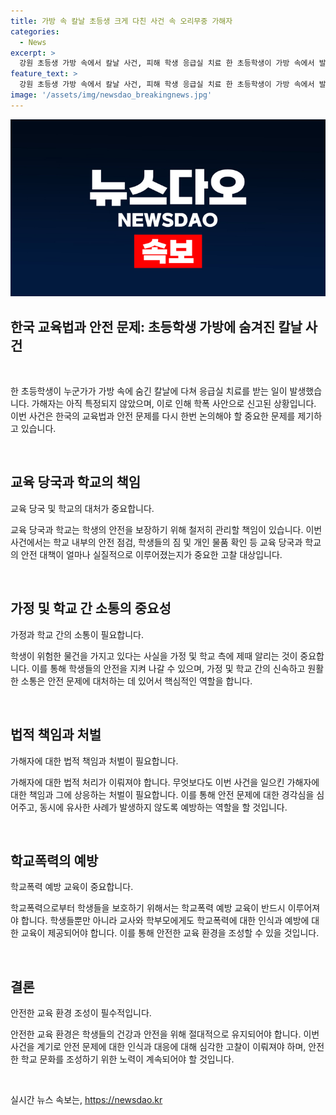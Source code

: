 ```yaml
---
title: 가방 속 칼날 초등생 크게 다친 사건 속 오리무중 가해자
categories:
  - News
excerpt: >
  강원 초등생 가방 속에서 칼날 사건, 피해 학생 응급실 치료​ 한 초등학생이 가방 속에서 발견된 칼날에 다쳐 응급실을 찾았다. 부모는 이를 경찰과 교육 당국에 신고했으며, 가해자는 아직 특정되지 않았다. 피해 학생은 봉합 치료를 받은 상태이며, 교사의 조사에도 가해자는 밝혀지지 않은 상황이다. 해당 사건은 경찰에 의해 수사 중이며, 학교폭력 사안으로도 신고되었다.
feature_text: >
  강원 초등생 가방 속에서 칼날 사건, 피해 학생 응급실 치료​ 한 초등학생이 가방 속에서 발견된 칼날에 다쳐 응급실을 찾았다. 부모는 이를 경찰과 교육 당국에 신고했으며, 가해자는 아직 특정되지 않았다. 피해 학생은 봉합 치료를 받은 상태이며, 교사의 조사에도 가해자는 밝혀지지 않은 상황이다. 해당 사건은 경찰에 의해 수사 중이며, 학교폭력 사안으로도 신고되었다.
image: '/assets/img/newsdao_breakingnews.jpg'
---
```


<p><img src="/assets/img/newsdao_breakingnews.jpg" alt="firstkoreanews 속보" /></p>

<h2>한국 교육법과 안전 문제: 초등학생 가방에 숨겨진 칼날 사건</h2>

<p data-ke-size="size16">&nbsp;</p>

<p>한 초등학생이 누군가가 가방 속에 숨긴 칼날에 다쳐 응급실 치료를 받는 일이 발생했습니다. 가해자는 아직 특정되지 않았으며, 이로 인해 학폭 사안으로 신고된 상황입니다. 이번 사건은 한국의 교육법과 안전 문제를 다시 한번 논의해야 할 중요한 문제를 제기하고 있습니다.</p>

<p data-ke-size="size16">&nbsp;</p>

<h2 data-ke-size="size26">교육 당국과 학교의 책임</h2>

<p data-ke-size="size16">교육 당국 및 학교의 대처가 중요합니다.</p>

<p>교육 당국과 학교는 학생의 안전을 보장하기 위해 철저히 관리할 책임이 있습니다. 이번 사건에서는 학교 내부의 안전 점검, 학생들의 짐 및 개인 물품 확인 등 교육 당국과 학교의 안전 대책이 얼마나 실질적으로 이루어졌는지가 중요한 고찰 대상입니다.</p>

<p data-ke-size="size16">&nbsp;</p>

<h2 data-ke-size="size26">가정 및 학교 간 소통의 중요성</h2>

<p data-ke-size="size16">가정과 학교 간의 소통이 필요합니다.</p>

<p>학생이 위험한 물건을 가지고 있다는 사실을 가정 및 학교 측에 제때 알리는 것이 중요합니다. 이를 통해 학생들의 안전을 지켜 나갈 수 있으며, 가정 및 학교 간의 신속하고 원활한 소통은 안전 문제에 대처하는 데 있어서 핵심적인 역할을 합니다.</p>

<p data-ke-size="size16">&nbsp;</p>

<h2 data-ke-size="size26">법적 책임과 처벌</h2>

<p data-ke-size="size16">가해자에 대한 법적 책임과 처벌이 필요합니다.</p>

<p>가해자에 대한 법적 처리가 이뤄져야 합니다. 무엇보다도 이번 사건을 일으킨 가해자에 대한 책임과 그에 상응하는 처벌이 필요합니다. 이를 통해 안전 문제에 대한 경각심을 심어주고, 동시에 유사한 사례가 발생하지 않도록 예방하는 역할을 할 것입니다.</p>

<p data-ke-size="size16">&nbsp;</p>

<h2 data-ke-size="size26">학교폭력의 예방</h2>

<p data-ke-size="size16">학교폭력 예방 교육이 중요합니다.</p>

<p>학교폭력으로부터 학생들을 보호하기 위해서는 학교폭력 예방 교육이 반드시 이루어져야 합니다. 학생들뿐만 아니라 교사와 학부모에게도 학교폭력에 대한 인식과 예방에 대한 교육이 제공되어야 합니다. 이를 통해 안전한 교육 환경을 조성할 수 있을 것입니다.</p>

<p data-ke-size="size16">&nbsp;</p>

<h2 data-ke-size="size26">결론</h2>

<p data-ke-size="size16">안전한 교육 환경 조성이 필수적입니다.</p>

<p>안전한 교육 환경은 학생들의 건강과 안전을 위해 절대적으로 유지되어야 합니다. 이번 사건을 계기로 안전 문제에 대한 인식과 대응에 대해 심각한 고찰이 이뤄져야 하며, 안전한 학교 문화를 조성하기 위한 노력이 계속되어야 할 것입니다.</p>

<p data-ke-size="size16">&nbsp;</p>
실시간 뉴스 속보는, <a href="https://newsdao.kr" rel="dofollow">https://newsdao.kr</a>


